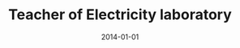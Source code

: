 ---
title: "Teacher of Electricity laboratory"
collection: teaching
type: "Undergraduate course"
permalink: /teaching/2014-spring-teaching-1
venue: "Isfahan University of Technology, Department of physics"
date: 2014-01-01
location: "Isfahan, Iran"
---